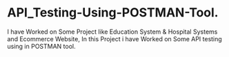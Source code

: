 # API_Testing-Using-POSTMAN-Tool.
I have Worked on Some Project like Education System & Hospital Systems and  Ecommerce Website, In this Project i have Worked on Some API testing using in POSTMAN tool.
